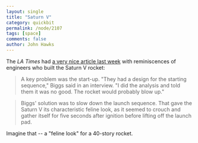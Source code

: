 ```yaml
---
layout: single 
title: "Saturn V" 
category: quickbit
permalink: /node/2107
tags: [space] 
comments: false 
author: John Hawks 
---
```


The <I>LA Times</i> had <a href="http://www.latimes.com/news/nationworld/nation/la-sci-apollo19-2009jul19,0,2826358,full.story">a very nice article last week</a> with reminiscences of engineers who built the Saturn V rocket: 

<blockquote>A key problem was the start-up. "They had a design for the starting sequence," Biggs said in an interview. "I did the analysis and told them it was no good. The rocket would probably blow up."</blockquote>

<blockquote>Biggs' solution was to slow down the launch sequence. That gave the Saturn V its characteristic feline look, as it seemed to crouch and gather itself for five seconds after ignition before lifting off the launch pad.</blockquote>

Imagine that -- a "feline look" for a 40-story rocket. 

